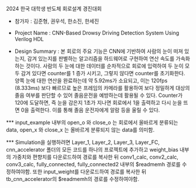 2024 한국 대학생 반도체 회로설계 경진대회 

- 참가자 : 김준형, 권우석, 한소진, 한세진

- Project Name : CNN-Based Drowsy Driving Detection System Using Verilog HDL

- Design Summary : 본 회로의 주요 기능은 CNN에 기반하여 사람의 눈이 떠져 있는지, 감겨 있는지를 판별하는 알고리즘을 하드웨어로 구현하여 연산 속도를 가속화하는 것이다. 사람의 두 눈에 대한 데이터를 순차적으로 회로에 입력하여 두 눈이 모두 감겨 있다면 counter를 1 증가 시키고, 그렇지 않다면 counter를 초기화한다. 양쪽 눈에 대한 연산을 완료하는데 약 5.92ms가 소요되고, 이는 120fps (8.333ms) 보다 빠르므로 높은 프레임의 카메라를 활용하여 보다 정밀하게 대상의 졸음 여부를 판단할 수 있어 졸음운전을 예방하는데 활용될 수 있다. Counter가 120에 도달하면, 즉 눈을 감은지 1초가 지나면 회로에서 1을 출력하고 다시 눈을 뜨면 0을 출력한다. 이를 통해 졸음 운전자에게 알람 등을 울릴 수 있다. 

*** input_example 내부의 open_o 와 close_o 는 회로에서 올바르게 분류되는 data, open_x 와 close_x 는 올바르게 분류되지 않는 data를 의미함.

*** Simulation을 실행하려면 Layer_1, Layer_2, Layer_3, Layer_FC, cnn_accelerator 폴더의 모든 코드를 하나의 프로젝트에 추가하고 weight_bias 내부의 가중치와 편향치를 다운로드하여 경로를 복사한 뒤 conv1_calc, conv2_calc, conv3_calc, fully_connected, fully_connected2 내부의 $readmemh 경로를 수정하여야함. 또한 input_weight를 다운로드하여 경로를 복사한 뒤 tb_cnn_accelerator의 $readmemh의 경로를 수정하여야함.  
